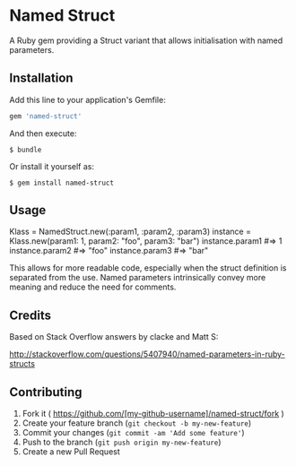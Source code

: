 # Named Struct

A Ruby gem providing a Struct variant that allows initialisation with named parameters. 

## Installation

Add this line to your application's Gemfile:

```ruby
gem 'named-struct'
```

And then execute:

    $ bundle

Or install it yourself as:

    $ gem install named-struct

## Usage

  Klass = NamedStruct.new(:param1, :param2, :param3)
  instance = Klass.new(param1: 1, param2: "foo", param3: "bar")
  instance.param1
  #=> 1
  instance.param2
  #=> "foo"
  instance.param3
  #=> "bar"
  

This allows for more readable code, especially when the struct definition is separated from the use. Named parameters intrinsically convey more meaning and reduce the need for comments.


## Credits

Based on Stack Overflow answers by clacke and Matt S:

http://stackoverflow.com/questions/5407940/named-parameters-in-ruby-structs


## Contributing

1. Fork it ( https://github.com/[my-github-username]/named-struct/fork )
2. Create your feature branch (`git checkout -b my-new-feature`)
3. Commit your changes (`git commit -am 'Add some feature'`)
4. Push to the branch (`git push origin my-new-feature`)
5. Create a new Pull Request
